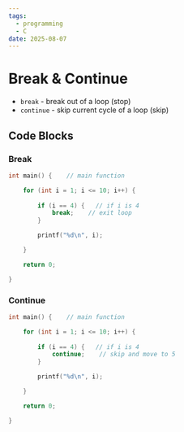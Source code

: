 ```yaml
---
tags:
  - programming
  - C
date: 2025-08-07
---
```

# Break & Continue

- `break` - break out of a loop (stop)
- `continue` - skip current cycle of a loop (skip)
## Code Blocks

### Break

```c
int main() {    // main function

    for (int i = 1; i <= 10; i++) {
        
        if (i == 4) {   // if i is 4
            break;    // exit loop
        }

        printf("%d\n", i);

    }

    return 0;

}
```
### Continue

```c
int main() {    // main function

    for (int i = 1; i <= 10; i++) {
        
        if (i == 4) {   // if i is 4
            continue;    // skip and move to 5
        }

        printf("%d\n", i);

    }

    return 0;

}
```